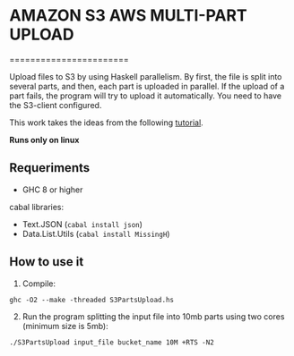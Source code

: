 
# AMAZON S3 AWS MULTI-PART UPLOAD
=======================

Upload files to S3 by using Haskell parallelism. By first, the file is split into several 
parts, and then, each part is uploaded in parallel.
If the upload of a part fails, the program will try to upload it automatically.
You need to have the S3-client configured.

This work takes the ideas from the following [tutorial](https://aws.amazon.com/es/premiumsupport/knowledge-center/s3-multipart-upload-cli/).

**Runs only on linux**

## Requeriments

   * GHC 8 or higher

cabal libraries:

   * Text.JSON (`cabal install json`)
   * Data.List.Utils (`cabal install MissingH`)


## How to use it

   1. Compile:

   `ghc -O2 --make -threaded S3PartsUpload.hs`

   2. Run the program splitting the input file into 10mb parts using two cores (minimum size is 5mb):
   
   `./S3PartsUpload input_file bucket_name 10M +RTS -N2`

